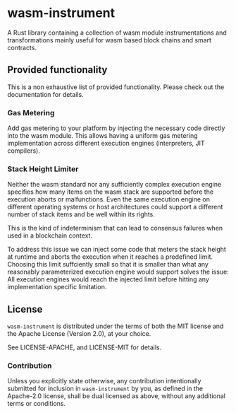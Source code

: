 # wasm-instrument

A Rust library containing a collection of wasm module instrumentations and transformations
mainly useful for wasm based block chains and smart contracts.

## Provided functionality

This is a non exhaustive list of provided functionality. Please check out the documentation for details.

### Gas Metering

Add gas metering to your platform by injecting the necessary code directly into the wasm module. This allows having a uniform gas metering implementation across different execution engines (interpreters, JIT compilers).

### Stack Height Limiter

Neither the wasm standard nor any sufficiently complex execution engine specifies how many items on the wasm stack are supported before the execution aborts or malfunctions. Even the same execution engine on different operating systems or host architectures could support a different number of stack items and be well within its rights.

This is the kind of indeterminism that can lead to consensus failures when used in a blockchain context.

To address this issue we can inject some code that meters the stack height at runtime and aborts the execution when it reaches a predefined limit. Choosing this limit suffciently small so that it is smaller than what any reasonably parameterized execution engine would support solves the issue: All execution engines would reach the injected limit before hitting any implementation specific limitation.

## License

`wasm-instrument` is distributed under the terms of both the MIT license and the
Apache License (Version 2.0), at your choice.

See LICENSE-APACHE, and LICENSE-MIT for details.

### Contribution

Unless you explicitly state otherwise, any contribution intentionally submitted
for inclusion in `wasm-instrument` by you, as defined in the Apache-2.0 license, shall be
dual licensed as above, without any additional terms or conditions.
